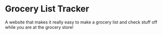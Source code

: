 # Grocery List Tracker

A website that makes it really easy to make a grocery list and check stuff off while you are at the grocery store!